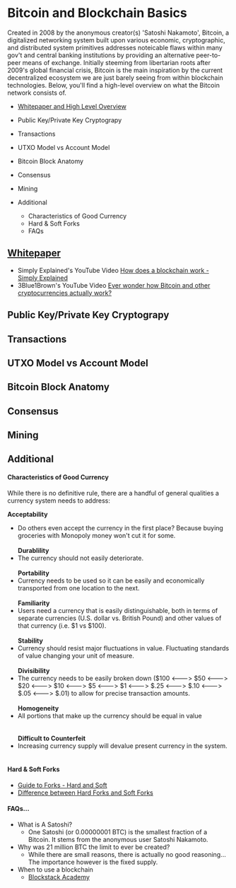 # Bitcoin and Blockchain Basics
Created in 2008 by the anonymous creator(s) 'Satoshi Nakamoto', Bitcoin, a digitalized networking system built upon various economic, cryptographic, and distributed system primitives addresses noteicable flaws within many gov't and central banking institutions by providing an alternative peer-to-peer means of exchange. Initially steeming from libertarian roots after 2009's global financial crisis, Bitcoin is the main inspiration by the current decentralized ecosystem we are just barely seeing from within blockchain technologies. Below, you'll find a high-level overview on what the Bitcoin network consists of.

* [Whitepaper and High Level Overview](#whitepaper)

* Public Key/Private Key Cryptograpy

* Transactions

* UTXO Model vs Account Model

* Bitcoin Block Anatomy

* Consensus

* Mining

* Additional 
  * Characteristics of Good Currency
  * Hard & Soft Forks
  * FAQs


## [Whitepaper](https://bitcoin.org/bitcoin.pdf)
  * Simply Explained's YouTube Video [How does a blockchain work - Simply Explained](https://www.youtube.com/watch?v=SSo_EIwHSd4) 
  * 3Blue1Brown's YouTube Video [Ever wonder how Bitcoin and other cryptocurrencies actually work?](https://www.youtube.com/watch?v=bBC-nXj3Ng4)

## Public Key/Private Key Cryptograpy

## Transactions

## UTXO Model vs Account Model

## Bitcoin Block Anatomy

## Consensus

## Mining


## Additional
#### Characteristics of Good Currency
While there is no definitive rule, there are a handful of general qualities a currency system needs to address:

**Acceptability**
* Do others even accept the currency in the first place? Because buying groceries with Monopoly money won't cut it for some.     <br>
  <br>
**Durablility**
* The currency should not easily deteriorate.
  <br>
  <br>
**Portability**
* Currency needs to be used so it can be easily and economically transported from one location to the next.
  <br>
  <br>
**Familiarity**
* Users need a currency that is easily distinguishable, both in terms of separate currencies (U.S. dollar vs. British Pound) and other values of that currency (i.e. $1 vs $100).
  <br>
  <br>
**Stability**
* Currency should resist major fluctuations in value. Fluctuating standards of value changing your unit of measure.
  <br>
  <br>
**Divisibility**
* The currency needs to be easily broken down ($100 <---> $50 <---> $20 <---> $10 <---> $5 <---> $1 <---> $.25 <---> $.10 <---> $.05 <---> $.01) to allow for precise transaction amounts.
  <br>
  <br>
**Homogeneity**
* All portions that make up the currency should be equal in value  
  <br>
  <br>
**Difficult to Counterfeit**
* Increasing currency supply will devalue present currency in the system.
  <br>
  <br>
#### Hard & Soft Forks
 * [Guide to Forks - Hard and Soft](https://masterthecrypto.com/guide-to-forks-hard-fork-soft-fork/)
 * [Difference between Hard Forks and Soft Forks](https://www.weusecoins.com/hard-fork-soft-fork-differences/)

#### FAQs...
 * What is A Satoshi? 
   * One Satoshi (or 0.00000001 BTC) is the smallest fraction of a Bitcoin. It stems from the anonymous user Satoshi Nakamoto.
 * Why was 21 million BTC the limit to ever be created? 
   * While there are small reasons, there is actually no good reasoning... The importance however is the fixed supply.
 * When to use a blockchain
   * [Blockstack Academy](https://www.youtube.com/watch?v=cXNhwFXwmR8&index=6&list=PLXS8JJHIn4nEv_LcXIaklH_QAZaDEVD8q&t=261s)
 
